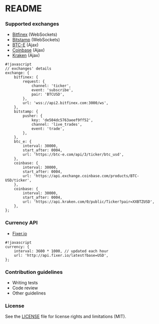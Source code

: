 # README #

### Supported exchanges ###

* [Bitfinex](http://docs.bitfinex.com/#websocket) (WebSockets)
* [Bitstamp](https://www.bitstamp.net/websocket/) (WebSockets)
* [BTC-E](https://btc-e.com/api/3/docs) (Ajax)
* [Coinbase](https://developers.coinbase.com/api/v2#prices) (Ajax)
* [Kraken](https://api.kraken.com/0/public/Ticker?pair=XXBTZUSD) (Ajax)

```
#!javascript
// exchanges' details
exchange: {
    bitfinex: {
        request: {
            channel: 'ticker',
            event: 'subscribe',
            pair: 'BTCUSD',
        },
        url: 'wss://api2.bitfinex.com:3000/ws',
    },
    bitstamp: {
        pusher: {
            key: 'de504dc5763aeef9ff52',
            channel: 'live_trades',
            event: 'trade',
        },
    },
    btc_e: {
        interval: 30000,
        start_after: 0004,
        url: 'https://btc-e.com/api/3/ticker/btc_usd',
    },
    coinbase: {
        interval: 30000,
        start_after: 0004,
        url: 'https://api.exchange.coinbase.com/products/BTC-USD/ticker',
    },
    coinbase: {
        interval: 30000,
        start_after: 0004,
        url: 'https://api.kraken.com/0/public/Ticker?pair=XXBTZUSD',
    },
};
```

### Currency API ###

* [Fixer.io](http://fixer.io)

```
#!javascript
currency: {
    interval: 3600 * 1000, // updated each hour
    url: 'http://api.fixer.io/latest?base=USD',
};
```

### Contribution guidelines ###

* Writing tests
* Code review
* Other guidelines

### License ###

See the [LICENSE](LICENSE.txt) file for license rights and limitations (MIT).